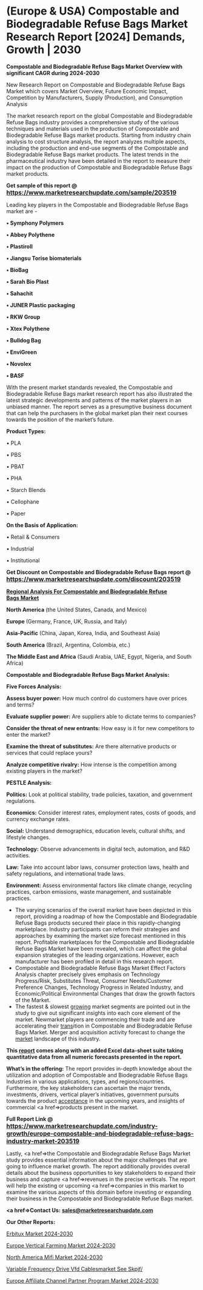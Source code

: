 # (Europe & USA) Compostable and Biodegradable Refuse Bags Market Research Report [2024] Demands, Growth | 2030

<strong>Compostable and Biodegradable Refuse Bags Market Overview with significant CAGR during 2024-2030</strong>

New Research Report on Compostable and Biodegradable Refuse Bags Market which covers Market Overview, Future Economic Impact, Competition by Manufacturers, Supply (Production), and Consumption Analysis

The market research report on the global Compostable and Biodegradable Refuse Bags industry provides a comprehensive study of the various techniques and materials used in the production of Compostable and Biodegradable Refuse Bags market products. Starting from industry chain analysis to cost structure analysis, the report analyzes multiple aspects, including the production and end-use segments of the Compostable and Biodegradable Refuse Bags market products. The latest trends in the pharmaceutical industry have been detailed in the report to measure their impact on the production of Compostable and Biodegradable Refuse Bags market products.

<strong>Get sample of this report @ <a href=https://www.marketresearchupdate.com/sample/203519><font size=3 color=#0000ff>https://www.marketresearchupdate.com/sample/203519</font></a></strong>

Leading key players in the Compostable and Biodegradable Refuse Bags market are -

<strong>• Symphony Polymers

• Abbey Polythene

• Plastiroll

• Jiangsu Torise biomaterials

• BioBag

• Sarah Bio Plast

• Sahachit

• JUNER Plastic packaging

• RKW Group

• Xtex Polythene

• Bulldog Bag

• EnviGreen

• Novolex

• BASF</strong>

With the present market standards revealed, the Compostable and Biodegradable Refuse Bags market research report has also illustrated the latest strategic developments and patterns of the market players in an unbiased manner. The report serves as a presumptive business document that can help the purchasers in the global market plan their next courses towards the position of the market’s future.

<strong>Product Types:</strong>

• PLA

• PBS

• PBAT

• PHA

• Starch Blends

• Cellophane

• Paper

<strong>On the Basis of Application:</strong>

• Retail & Consumers

• Industrial

• Institutional

<strong>Get Discount on Compostable and Biodegradable Refuse Bags report @ <a href=https://www.marketresearchupdate.com/discount/203519><font size=3 color=#0000ff>https://www.marketresearchupdate.com/discount/203519</font></a></strong>

<strong><u><b>Regional Analysis For Compostable and Biodegradable Refuse Bags Market</b></u></strong>

<strong><b>North America</b></strong> (the United States, Canada, and Mexico)

<strong><b>Europe </b></strong>(Germany, France, UK, Russia, and Italy)

<strong><b>Asia-Pacific</b></strong> (China, Japan, Korea, India, and Southeast Asia)

<strong><b>South America</b></strong> (Brazil, Argentina, Colombia, etc.)

<strong><b>The Middle East and Africa</b></strong> (Saudi Arabia, UAE, Egypt, Nigeria, and South Africa)

<strong>Compostable and Biodegradable Refuse Bags Market Analysis:</strong>

<strong>Five Forces Analysis:</strong>

<strong>Assess buyer power:</strong> How much control do customers have over prices and terms?

<strong>Evaluate supplier power:</strong> Are suppliers able to dictate terms to companies?

<strong>Consider the threat of new entrants:</strong> How easy is it for new competitors to enter the market?

<strong>Examine the threat of substitutes:</strong> Are there alternative products or services that could replace yours?

<strong>Analyze competitive rivalry:</strong> How intense is the competition among existing players in the market?

<strong>PESTLE Analysis:</strong>

<strong>Politics:</strong> Look at political stability, trade policies, taxation, and government regulations.

<strong>Economics:</strong> Consider interest rates, employment rates, costs of goods, and currency exchange rates.

<strong>Social:</strong> Understand demographics, education levels, cultural shifts, and lifestyle changes.

<strong>Technology:</strong> Observe advancements in digital tech, automation, and R&D activities.

<strong>Law:</strong> Take into account labor laws, consumer protection laws, health and safety regulations, and international trade laws.

<strong>Environment:</strong> Assess environmental factors like climate change, recycling practices, carbon emissions, waste management, and sustainable practices.

<ul>
  <li>The varying scenarios of the overall market have been depicted in this report, providing a roadmap of how the Compostable and Biodegradable Refuse Bags products secured their place in this rapidly-changing marketplace. Industry participants can reform their strategies and approaches by examining the market size forecast mentioned in this report. Profitable marketplaces for the Compostable and Biodegradable Refuse Bags Market have been revealed, which can affect the global expansion strategies of the leading organizations. However, each manufacturer has been profiled in detail in this research report.</li>
  <li>Compostable and Biodegradable Refuse Bags Market Effect Factors Analysis chapter precisely gives emphasis on Technology Progress/Risk, Substitutes Threat, Consumer Needs/Customer Preference Changes, Technology Progress in Related Industry, and Economic/Political Environmental Changes that draw the growth factors of the Market.</li>
  <li>The fastest &amp; slowest <a href=ASDF991299>growing</a> market segments are pointed out in the study to give out significant insights into each core element of the market. Newmarket players are commencing their trade and are accelerating their <a href=>trans</a>ition in Compostable and Biodegradable Refuse Bags Market. Merger and acquisition activity forecast to change the <a href=>market</a> landscape of this industry.</li>
</ul>
<strong>This <a href=>report</a> comes along with an added Excel data-sheet suite taking quantitative data from all numeric forecasts presented in the report.</strong>

<strong>What’s in the offering:</strong> The report provides in-depth knowledge about the utilization and adoption of Compostable and Biodegradable Refuse Bags Industries in various applications, types, and regions/countries. Furthermore, the key stakeholders can ascertain the major trends, investments, drivers, vertical player’s initiatives, government pursuits towards the product <a href=ASDF881288>acceptance</a> in the upcoming years, and insights of commercial <a href=>products</a> present in the market.

<strong>Full Report Link @ <a href=https://www.marketresearchupdate.com/industry-growth/europe-compostable-and-biodegradable-refuse-bags-industry-market-203519><font size=3 color=#0000ff>https://www.marketresearchupdate.com/industry-growth/europe-compostable-and-biodegradable-refuse-bags-industry-market-203519</font></a></strong>

Lastly, <a href=>the</a> Compostable and Biodegradable Refuse Bags Market study provides essential information about the major challenges that are going to influence market growth. The report additionally provides overall details about the business opportunities to key stakeholders to expand their business and capture <a href=>revenues</a> in the precise verticals. The report will help the existing or upcoming <a href=>companies</a> in this market to examine the various aspects of this domain before investing or expanding their business in the Compostable and Biodegradable Refuse Bags market.

<strong><a href=><strong>Contact Us:</strong></a></strong>
<strong>sales@marketresearchupdate.com</strong>

<strong>Our Other Reports:</strong>

<a href=https://www.linkedin.com/pulse/erbitux-market-trends-2023-key-takeaways-from>Erbitux Market 2024-2030</a>

<a href=https://www.linkedin.com/pulse/europe-vertical-farming-market-size-future-demand-top>Europe Vertical Farming Market 2024-2030</a>

<a href=https://www.linkedin.com/pulse/north-america-mifi-market-2023-current>North America Mifi Market 2024-2030</a>

<a href=https://www.linkedin.com/pulse/variable-frequency-drive-vfd-cablesmarket-see-skpjf/>Variable Frequency Drive Vfd Cablesmarket See Skpjf/</a>

<a href=https://www.linkedin.com/pulse/europe-affiliate-channel-partner-program-market-w2mof/>Europe Affiliate Channel Partner Program Market 2024-2030</a>

